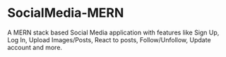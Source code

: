 # SocialMedia-MERN

A MERN stack based Social Media application with features like Sign Up, Log In, Upload Images/Posts, React to posts, Follow/Unfollow, Update account and more. 
